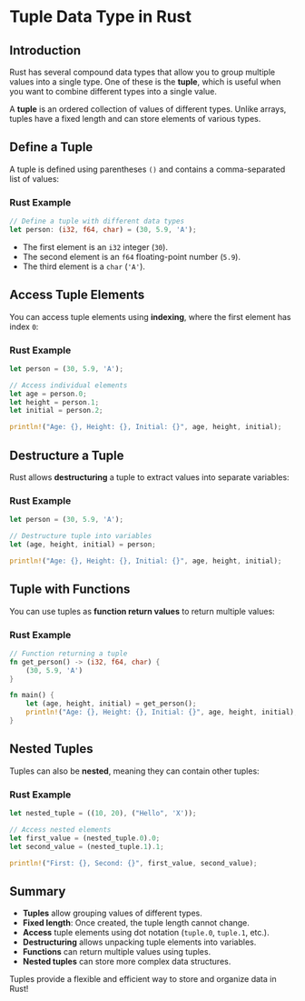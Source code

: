 # Tuple Data Type in Rust

## Introduction

Rust has several compound data types that allow you to group multiple values into a single type. One of these is the **tuple**, which is useful when you want to combine different types into a single value.

A **tuple** is an ordered collection of values of different types. Unlike arrays, tuples have a fixed length and can store elements of various types.

## Define a Tuple

A tuple is defined using parentheses `()` and contains a comma-separated list of values:

### Rust Example

```rust
// Define a tuple with different data types
let person: (i32, f64, char) = (30, 5.9, 'A');
```

- The first element is an `i32` integer (`30`).
- The second element is an `f64` floating-point number (`5.9`).
- The third element is a `char` (`'A'`).

## Access Tuple Elements

You can access tuple elements using **indexing**, where the first element has index `0`:

### Rust Example

```rust
let person = (30, 5.9, 'A');

// Access individual elements
let age = person.0;
let height = person.1;
let initial = person.2;

println!("Age: {}, Height: {}, Initial: {}", age, height, initial);
```

## Destructure a Tuple

Rust allows **destructuring** a tuple to extract values into separate variables:

### Rust Example

```rust
let person = (30, 5.9, 'A');

// Destructure tuple into variables
let (age, height, initial) = person;

println!("Age: {}, Height: {}, Initial: {}", age, height, initial);
```

## Tuple with Functions

You can use tuples as **function return values** to return multiple values:

### Rust Example

```rust
// Function returning a tuple
fn get_person() -> (i32, f64, char) {
    (30, 5.9, 'A')
}

fn main() {
    let (age, height, initial) = get_person();
    println!("Age: {}, Height: {}, Initial: {}", age, height, initial);
}
```

## Nested Tuples

Tuples can also be **nested**, meaning they can contain other tuples:

### Rust Example

```rust
let nested_tuple = ((10, 20), ("Hello", 'X'));

// Access nested elements
let first_value = (nested_tuple.0).0;
let second_value = (nested_tuple.1).1;

println!("First: {}, Second: {}", first_value, second_value);
```

## Summary

- **Tuples** allow grouping values of different types.
- **Fixed length**: Once created, the tuple length cannot change.
- **Access** tuple elements using dot notation (`tuple.0`, `tuple.1`, etc.).
- **Destructuring** allows unpacking tuple elements into variables.
- **Functions** can return multiple values using tuples.
- **Nested tuples** can store more complex data structures.

Tuples provide a flexible and efficient way to store and organize data in Rust!
